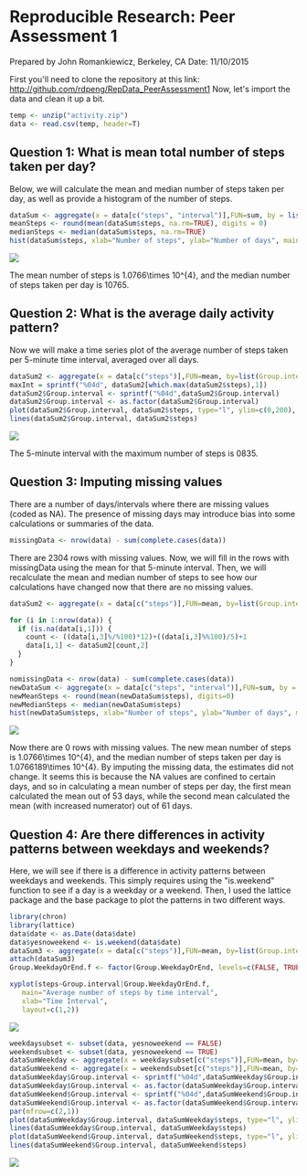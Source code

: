 # Reproducible Research: Peer Assessment 1
Prepared by John Romankiewicz, Berkeley, CA
Date: 11/10/2015

First you'll need to clone the repository at this link:
http://github.com/rdpeng/RepData_PeerAssessment1
Now, let's import the data and clean it up a bit.

```r
temp <- unzip("activity.zip")
data <- read.csv(temp, header=T)
```

## Question 1: What is mean total number of steps taken per day?

Below, we will calculate the mean and median number of steps taken per day, as well as provide a histogram of the number of steps.


```r
dataSum <- aggregate(x = data[c("steps", "interval")],FUN=sum, by = list(Group.date = data$date))
meanSteps <- round(mean(dataSum$steps, na.rm=TRUE), digits = 0)
medianSteps <- median(dataSum$steps, na.rm=TRUE)
hist(dataSum$steps, xlab="Number of steps", ylab="Number of days", main="Number of steps taken per day")
```

![](./PA1_template_files/figure-html/unnamed-chunk-2-1.png) 

The mean number of steps is 1.0766\times 10^{4}, and the median number of steps taken per day is 10765.

## Question 2: What is the average daily activity pattern?

Now we will make a time series plot of the average number of steps taken per 5-minute time interval, averaged over all days.


```r
dataSum2 <- aggregate(x = data[c("steps")],FUN=mean, by=list(Group.interval = data$interval), na.rm=TRUE)
maxInt = sprintf("%04d", dataSum2[which.max(dataSum2$steps),1])
dataSum2$Group.interval <- sprintf("%04d",dataSum2$Group.interval)
dataSum2$Group.interval <- as.factor(dataSum2$Group.interval)
plot(dataSum2$Group.interval, dataSum2$steps, type="l", ylim=c(0,200), xlab="Time interval", ylab="Average number of steps", main="Average number of steps by time interval")
lines(dataSum2$Group.interval, dataSum2$steps)
```

![](./PA1_template_files/figure-html/unnamed-chunk-3-1.png) 

The 5-minute interval with the maximum number of steps is 0835.

## Question 3: Imputing missing values

There are a number of days/intervals where there are missing values (coded as NA). The presence of missing days may introduce bias into some calculations or summaries of the data.


```r
missingData <- nrow(data) - sum(complete.cases(data))
```

There are 2304 rows with missing values. Now, we will fill in the rows with missingData using the mean for that 5-minute interval. Then, we will recalculate the mean and median number of steps to see how our calculations have changed now that there are no missing values.


```r
dataSum2 <- aggregate(x = data[c("steps")],FUN=mean, by=list(Group.interval = data$interval), na.rm=TRUE)

for (i in 1:nrow(data)) {
  if (is.na(data[i,1])) {
    count <- ((data[i,3]%/%100)*12)+((data[i,3]%%100)/5)+1
    data[i,1] <- dataSum2[count,2]
  }
}

nomissingData <- nrow(data) - sum(complete.cases(data))
newDataSum <- aggregate(x = data[c("steps", "interval")],FUN=sum, by = list(Group.date = data$date))
newMeanSteps <- round(mean(newDataSum$steps), digits=0)
newMedianSteps <- median(newDataSum$steps)
hist(newDataSum$steps, xlab="Number of steps", ylab="Number of days", main="Number of steps taken per day")
```

![](./PA1_template_files/figure-html/unnamed-chunk-5-1.png) 

Now there are 0 rows with missing values. The new mean number of steps is 1.0766\times 10^{4}, and the median number of steps taken per day is 1.0766189\times 10^{4}. By imputing the missing data, the estimates did not change. It seems this is because the NA values are confined to certain days, and so in calculating a mean number of steps per day, the first mean calculated the mean out of 53 days, while the second mean calculated the mean (with increased numerator) out of 61 days.

## Question 4: Are there differences in activity patterns between weekdays and weekends?

Here, we will see if there is a difference in activity patterns between weekdays and weekends. This simply requires using the "is.weekend" function to see if a day is a weekday or a weekend. Then, I used the lattice package and the base package to plot the patterns in two different ways.


```r
library(chron)
library(lattice)
data$date <- as.Date(data$date)
data$yesnoweekend <- is.weekend(data$date)
dataSum3 <- aggregate(x = data[c("steps")],FUN=mean, by=list(Group.interval = data$interval, Group.WeekdayOrEnd = data$yesnoweekend), na.rm=TRUE)
attach(dataSum3)
Group.WeekdayOrEnd.f <- factor(Group.WeekdayOrEnd, levels=c(FALSE, TRUE), labels=c("weekday", "weekend"))

xyplot(steps~Group.interval|Group.WeekdayOrEnd.f,
   main="Average number of steps by time interval",
   xlab="Time Interval",
   layout=c(1,2))
```

![](./PA1_template_files/figure-html/unnamed-chunk-6-1.png) 

```r
weekdaysubset <- subset(data, yesnoweekend == FALSE)
weekendsubset <- subset(data, yesnoweekend == TRUE)
dataSumWeekday <- aggregate(x = weekdaysubset[c("steps")],FUN=mean, by=list(Group.interval = weekdaysubset$interval), na.rm=TRUE)
dataSumWeekend <- aggregate(x = weekendsubset[c("steps")],FUN=mean, by=list(Group.interval = weekendsubset$interval), na.rm=TRUE)
dataSumWeekday$Group.interval <- sprintf("%04d",dataSumWeekday$Group.interval)
dataSumWeekday$Group.interval <- as.factor(dataSumWeekday$Group.interval)
dataSumWeekend$Group.interval <- sprintf("%04d",dataSumWeekend$Group.interval)
dataSumWeekend$Group.interval <- as.factor(dataSumWeekend$Group.interval)
par(mfrow=c(2,1))
plot(dataSumWeekday$Group.interval, dataSumWeekday$steps, type="l", ylim=c(0,200), xlab="Time interval", ylab="Average number of steps", main="Average number of steps by time interval - Weekdays")
lines(dataSumWeekday$Group.interval, dataSumWeekday$steps)
plot(dataSumWeekend$Group.interval, dataSumWeekend$steps, type="l", ylim=c(0,200), xlab="Time interval", ylab="Average number of steps", main="Average number of steps by time interval - Weekend")
lines(dataSumWeekend$Group.interval, dataSumWeekend$steps)
```

![](./PA1_template_files/figure-html/unnamed-chunk-6-2.png) 
